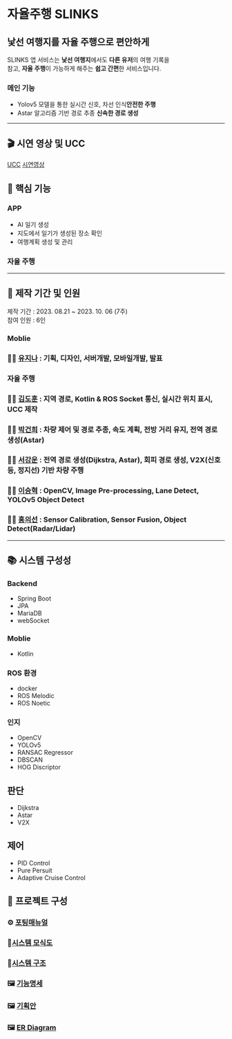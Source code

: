 #  자율주행 SLINKS

## 낯선 여행지를 자율 주행으로 편안하게
SLINKS 앱 서비스는 <strong>낯선 여행지</strong>에서도 <strong>다른 유저</strong>의 여행 기록을<br>
참고, <strong>자율 주행</strong>이 가능하게 해주는 <strong>쉽고 간편</strong>한 서비스입니다.

### 메인 기능
- Yolov5 모델을 통한 실시간 신호, 차선 인식<b>안전한 주행</b>
- Astar 알고리즘 기반 경로 추종 <b>신속한 경로 생성</b>
- - -

## 🎬 시연 영상 및 UCC
[UCC](https://drive.google.com/file/d/1JkjbP2QPGlyhCTZMykJQ7qb9ioyMHimS/view?usp=sharing)
[시연영상](https://drive.google.com/file/d/1ykUax0QnmBkUvWOW1vizO9ojfq1g2f5N/view?usp=sharing)

## 🔑 핵심 기능

### APP
- AI 일기 생성
- 지도에서 일기가 생성된 장소 확인
- 여행계획 생성 및 관리


### 자율 주행

- - - 

## 📆 제작 기간 및 인원
제작 기간 : 2023. 08.21 ~ 2023. 10. 06 (7주) <br/>
참여 인원 : 6인

### Moblie
### 👨‍💻 [유지나](https://drive.google.com/file/d/1hf82ZdC2nCo4nmhPW9ZvxIYHzHIsTWA9/view?usp=sharing) : 기획, 디자인, 서버개발, 모바일개발, 발표
### 자율 주행
### 👨‍💻 [김도훈](https://github.com/bmryu0501) : 지역 경로, Kotlin & ROS Socket 통신, 실시간 위치 표시, UCC 제작
### 👩‍💻 [박건희](https://github.com/201611099) : 차량 제어 및 경로 추종, 속도 계획, 전방 거리 유지, 전역 경로 생성(Astar)
### 👨‍💻 [서강운](https://github.com/Jongwon97) : 전역 경로 생성(Dijkstra, Astar), 회피 경로 생성, V2X(신호등, 정지선) 기반 차량 주행
### 👨‍💻 [이승혁](https://github.com/leeseunghyuk0228) : OpenCV, Image Pre-processing, Lane Detect, YOLOv5 Object Detect
### 👨‍💻 [홍의선](https://github.com/hon3538) : Sensor Calibration, Sensor Fusion, Object Detect(Radar/Lidar)

- - - 

## 📚 시스템 구성성


### Backend
- Spring Boot
- JPA
- MariaDB
- webSocket

### Moblie
- Kotlin

### ROS 환경
- docker
- ROS Melodic
- ROS Noetic

### 인지
- OpenCV
- YOLOv5
- RANSAC Regressor
- DBSCAN 
- HOG Discriptor

## 판단
- Dijkstra
- Astar
- V2X

## 제어
- PID Control
- Pure Persuit
- Adaptive Cruise Control

## 🔎 프로젝트 구성

### ⚙ [포팅매뉴얼](./exec/Porting_Manual.pdf)
### 🔗[시스템 모식도](./exec/시스템모식도.png)
### 🔗[시스템 구조](./exec/Directory_Tree.txt)
### 🖼 [기능명세](./exec/기능명세서.pdf)
### 🖼 [기획안](./exec/기획안.pdf)
### 🖼 [ER Diagram](./exec/ERD.png)



